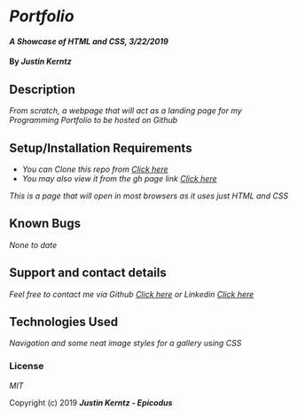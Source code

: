 # _Portfolio_

#### _A Showcase of HTML and CSS, 3/22/2019_

#### By _**Justin Kerntz**_

## Description

_From scratch, a webpage that will act as a landing page for my Programming Portfolio to be hosted on Github_

## Setup/Installation Requirements

* _You can Clone this repo from [Click here](https://github.com/kerj/portfolio.git)_
* _You may also view it from the gh page link [Click here](#)_

_This is a page that will open in most browsers as it uses just HTML and CSS_

## Known Bugs

_None to date_

## Support and contact details

_Feel free to contact me via Github [Click here](https://kerj.github.io/portfolio/) or Linkedin [Click here](https://www.linkedin.com/in/kerntzj)_

## Technologies Used

_Navigation and some neat image styles for a gallery using CSS_

### License

*MIT*

Copyright (c) 2019 **_Justin Kerntz - Epicodus_**

